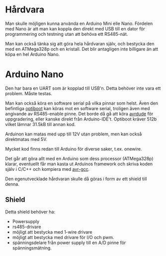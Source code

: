 # Hårdvara

Man skulle möjligen kunna använda en Arduino Mini elle Nano. Fördelen med Nano
är att man kan koppla den direkt med USB till en dator för programmering
och testning utan att behöva ett RS485-nät.

Man kan också tänka sig att göra hela hårdvaran själv, och bestycka den med en
ATMega328p och en kristall. Det blir antagligen inte billigare än att köpa en
hel Arduino Nano.


# Arduino Nano

Den har bara en UART som är kopplad till USB'n. Detta behöver inte vara ett
problem. Måste testas.

Man kan också köra en software serial på vilka pinnar som helst. Även den
befintliga [optiboot] kan köras mot en software serial, troligen även med
angivande av RS485-enable pinne. Det borde då gå att köra [avrdude] för
uppgradering, eller kanske direkt från Arduino-IDE't. Optiboot kräver 512b
vilket lämnar 31.5kB till annan kod.

Arduinon kan matas med upp till 12V utan problem, men kan också direktmatas
med 5V.

Mycket kod finns redan till Arduino för diverse saker, t.ex. onewire.

Det går att göra allt med en Arduino som dess processor (ATMega328p) klarar,
eventuellt får man kasta ut Arduinos framework och skriva koden själv i C/C++
och kompiera med [avr-gcc].

Den egenutvecklade hårdvaran skulle då göras i form av ett shield till denna.

## Shield

Detta shield behöver ha:

* Powersupply
* rs485-drivare
* möjligt att bestycka med 1-wire drivare
* möjligt att bestycka med drivare för I/O och pwm.
* spänningsdelare från power supply till en A/D pinne för spänningsmätning.



[optiboot]: https://github.com/Optiboot/optiboot
[avrdude]: https://www.nongnu.org/avrdude/
[avr-gcc]: https://gcc.gnu.org/wiki/avr-gcc
